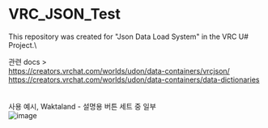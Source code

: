 # VRC_JSON_Test

This repository was created for "Json Data Load System" in the VRC U# Project.\

관련 docs > \
https://creators.vrchat.com/worlds/udon/data-containers/vrcjson/
\
https://creators.vrchat.com/worlds/udon/data-containers/data-dictionaries \
\
\
사용 예시, Waktaland - 설명용 버튼 세트 중 일부\
![image](https://github.com/Listing2/VRC-JSON-Test/assets/107299092/d17568a8-a4b9-442a-a222-6360a98b5aa0)
